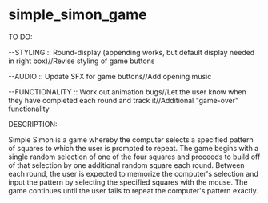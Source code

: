 # simple_simon_game

TO DO:

--STYLING :: Round-display (appending works, but default display needed in right box)//Revise styling of game buttons

--AUDIO :: Update SFX for game buttons//Add opening music

--FUNCTIONALITY :: Work out animation bugs//Let the user know when they have completed each round and track it//Additional "game-over" functionality

DESCRIPTION:

Simple Simon is a game whereby the computer selects a specified pattern of squares to which the user is prompted to repeat.  The game begins with a single random selection of one of the four squares and proceeds to build off of that selection by one additional random square each round.  Between each round, the user is expected to memorize the computer's selection and input the pattern by selecting the specified squares with the mouse.  The game continues until the user fails to repeat the computer's pattern exactly.
